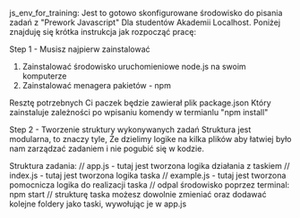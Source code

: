 js_env_for_training:
Jest to gotowo skonfigurowane środowisko do pisania zadań z "Prework Javascript" 
Dla studentów Akademii Localhost. Poniżej znajduję się krótka instrukcja jak rozpocząć pracę:

Step 1 - Musisz najpierw zainstalować 
1. Zainstalować środowisko uruchomieniowe node.js na swoim komputerze
2. Zainstalować menagera pakietów - npm 

Resztę potrzebnych Ci paczek będzie zawierał plik package.json
Który zainstaluje zależności po wpisaniu komendy w termianlu "npm install"


Step 2 - Tworzenie struktury wykonywanych zadań
Struktura jest modularna, to znaczy tyle, 
Że dzielimy logike na kilka plików aby łatwiej było nam zarządzać zadaniem i nie pogubić się w kodzie.

Struktura zadania:
// app.js - tutaj jest tworzona logika działania z taskiem
// index.js - tutaj jest tworzona logika taska
// example.js - tutaj jest tworzona pomocnicza logika do realizacji taska
// odpal środowisko poprzez terminal:
npm start
// strukturę taska możesz dowolnie zmieniać oraz dodawać kolejne foldery jako taski, wywołując je w app.js
